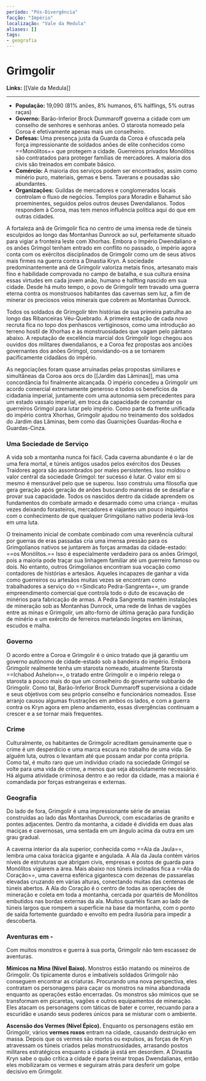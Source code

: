 ```yaml
---
período: "Pós-Divergência"
facção: "Império"
localização: "Vale da Medula"
aliases: []
tags:
- geografia
---
```


# **Grimgolir**

**Links:** [[Vale da Medula]]

---
- **População:** 19,090 (81% anões, 8% humanos, 6% halflings, 5% outras raças)
- **Governo:** Barão-Inferior Brock Dummaroff governa a cidade com um conselho de senhores e senhoras anões. O starosta nomeado pela Coroa é efetivamente apenas mais um conselheiro.
- **Defesas:** Uma presença justa da Guarda da Coroa é ofuscada pela força impressionante de soldados anões de elite conhecidos como ==Monólitos== que protegem a cidade. Guerreiros privados Monólitos são contratados para proteger famílias de mercadores. A maioria dos civis são treinados em combate básico.
- **Comércio:** A maioria dos serviços podem ser encontrados, assim como minério puro, materiais, gemas e bens. Taverans e pousadas são abundantes.
- **Organizações:** Guildas de mercadores e conglomerados locais controlam o fluxo de negócios. Templos para Moradin e Bahamut são proeminentes, seguidos pelos outros deuses Dwendalianos. Todos respondem à Coroa, mas tem menos influência política aqui do que em outras cidades.

A fortaleza anã de Grimgolir fica no centro de uma imensa rede de túneis esculpidos ao longo das Montanhas Dunrock ao sul, perfeitamente situado para vigiar a fronteira leste com Xhorhas. Embora o Império Dwendaliano e os anões Grimgol tenham entrado em conflito no passado, o império agora conta com os exércitos disciplinados de Grimgolir como um de seus ativos mais firmes na guerra contra a Dinastia Kryn. A sociedade predominantemente anã de Grimgolir valoriza metais finos, artesanato mais fino e habilidade comprovada no campo de batalha, e sua cultura ensina essas virtudes em cada jovem anão, humano e halfting nascido em sua cidade. Desde há muito tempo, o povo de Grimgolir tem travado uma guerra eterna contra os monstruosos habitantes das cavernas sem luz, a fim de minerar os preciosos veios minerais que cobrem as Montanhas Dunrock.

Todos os soldados de Grimgolir têm histórias de sua primeira patrulha ao longo das Ribanceiras Véu-Quebrado. A primeira estação de cada novo recruta fica no topo dos penhascos vertiginosos, como uma introdução ao terreno hostil de Xhorhas e às monstruosidades que vagam pelo pântano abaixo. A reputação de excelência marcial dos Grimgolir logo chegou aos ouvidos dos militares dwendalianos, e a Coroa fez propostas aos anciões governantes dos anões Grimgol, convidando-os a se tornarem pacificamente cidadãos do império.

As negociações foram quase arruinadas pelas propostas similiares e simultâneas da Coroa aos orcs do [[Jardim das Lâminas]], mas uma concordância foi finalmente alcançada. O império concedeu a Grimgolir um acordo comercial extremamente generoso e todos os benefícios da cidadania imperial, juntamente com uma autonomia sem precedentes para um estado vassalo imperial, em troca da capacidade de comandar os guerreiros Grimgol para lutar pelo império. Como parte da frente unificada do império contra Xhorhas, Grimgolir ajudou no treinamento dos soldados do Jardim das Lâminas, bem como das Guarnições Guardas-Rocha e Guardas-Cinza.

### **Uma Sociedade de Serviço**
A vida sob a montanha nunca foi fácil. Cada caverna abundante é o lar de uma fera mortal, e túneis antigos usados pelos exércitos dos Deuses Traidores agora são assombrados por males persistentes. Isso moldou o valor central da sociedade Grimgol: ter sucesso é lutar. O valor em si mesmo é mensurável pelo que se superou. Isso construiu uma filosofia que gera geração após geração de anões buscando maneiras de se desafiar e provar sua capacidade. Todos os nascidos dentro da cidade aprendem os fundamentos do combate armado e desarmado como uma criança - muitas vezes deixando forasteiros, mercadores e viajantes um pouco inquietos com o conhecimento de que qualquer Grimgoliano nativo poderia levá-los em uma luta.

O treinamento inicial de combate combinado com uma reverência cultural por guerras de eras passadas cria uma imensa pressão para os Grimgolianos nativos se juntarem às forças armadas da cidade-estado: ==os Monólitos.== Isso é especialmente verdadeiro para os anões Grimgol, pois a maioria pode traçar sua linhagem familiar até um guerreiro famoso ou dois. No entanto, outros Grimgolianos encontram sua vocação como contadores de histórias e artesãos. Aqueles incapazes de ganhar a vida como guerreiros ou artesãos muitas vezes se encontram como trabalhadores a serviço do ==Sindicato Pedra-Sangrenta==, um grande empreendimento comercial que controla todo o duto de escavação de minérios para fabricação de armas. A Pedra Sangrenta mantém instalações de mineração sob as Montanhas Dunrock, uma rede de linhas de vagões entre as minas e Grimgolir, um alto-forno de última geração para fundição de minério e um exército de ferreiros martelando lingotes em lâminas, escudos e malha.

### **Governo**
O acordo entre a Coroa e Grimgolir é o único tratado que já garantiu um governo autônomo de cidade-estado sob a bandeira do império. Embora Grimgolir realmente tenha um starosta nomeado, atualmente Starosta ==Ichabod Ashelon==, o tratado entre Grimgolir e o império relega o starosta a pouco mais do que um conselheiro do governante subbarão de Grimgolir. Como tal, Barão-Inferior Brock Dummaroff supervisiona a cidade e seus objetivos com seu próprio conselho e funcionários nomeados. Esse arranjo causou algumas frustrações em ambos os lados, e com a guerra contra os Kryn agora em pleno andamento, essas divergências continuam a crescer e a se tornar mais frequentes.

### **Crime**
Culturalmente, os habitantes de Grimgolir acreditam genuinamente que o crime é um desperdício e uma marca escura no trabalho de uma vida. Se alguém luta, outros o levantam até que possam andar por conta própria. Como tal, é muito raro que um indivíduo criado na sociedade Grimgol se volte para uma vida de crime, a menos que seja absolutamente necessário. Há alguma atividade criminosa dentro e ao redor da cidade, mas a maioria é comandada por forças estrangeiras e externas.

### **Geografia**
Do lado de fora, Grimgolir é uma impressionante série de ameias construídas ao lado das Montanhas Dunrock, com escadarias de granito e pontes adjacentes. Dentro da montanha, a cidade é dividida em duas alas maciças e cavernosas, uma sentada em um ângulo acima da outra em um grau gradual.

A caverna interior da ala superior, conhecida como ==Ala da Jaula==, lembra uma caixa torácica gigante e angulada. A Ala da Jaula contém vários níveis de estruturas que abrigam civis, empresas e postos de guarda para Monólitos vigiarem a área. Mais abaixo nos túneis inclinados fica a ==Ala do Coração==, uma caverna esférica gigantesca com dezenas de passarelas elevadas cruzando em várias alturas, conectando muitas das centenas de túneis abertos. A Ala do Coração é o centro de todas as operações de mineração e coleta em toda a montanha, cercada por quartéis de Monólitos embutidos nas bordas externas da ala. Muitos quartéis ficam ao lado de túneis largos que rompem a superfície na base da montanha, com o ponto de saída fortemente guardado e envolto em pedra ilusória para impedir a descoberta.

### **Aventuras em -**
Com muitos monstros e guerra à sua porta, Grimgolir não tem escassez de aventuras.

**Mímicos na Mina (Nível Baixo).** Monstros estão matando os mineiros de Grimgolir. Os tipicamente duros e imbatíveis soldados Grimgolir não conseguem encontrar as criaturas. Procurando uma nova perspectiva, eles contratam os personagens para caçar os monstros na mina abandonada enquanto as operações estão encerradas. Os monstros são mímicos que se transformam em picaretas, vagões e outros equipamentos de mineração. Eles atacam os personagens com táticas de bater e correr, recuando para a escuridão e usando seus poderes únicos para se misturar com o ambiente.

**Ascensão dos Vermes (Nível Épico).** Enquanto os personagens estão em Grimgolir, vários **vermes roxos** entram na cidade, causando destruição em massa. Depois que os vermes são mortos ou expulsos, as forças de Kryn atravessam os túneis criados pelas monstruosidades, arrasando postos militares estratégicos enquanto a cidade já está em desordem. A Dinastia Kryn sabe o quão crítica a cidade é para treinar tropas Dwendalianas, então eles mobilizaram os vermes e seguiram atrás para desferir um golpe decisivo em Grimgolir.